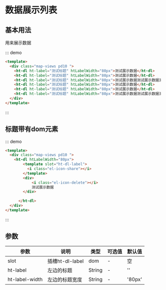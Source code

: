 
# 数据展示列表

## 基本用法

用来展示数据 

::: demo 
```html
<template>
  <div class="map-views pd10 ">
    <ht-dl ht-label="测试标题" htLabelWidth="80px">测试展示数据</ht-dl>
    <ht-dl ht-label="测试标题" htLabelWidth="80px">测试展示数据</ht-dl>
    <ht-dl ht-label="测试标题" htLabelWidth="80px">测试展示数据测试展示数据测试展示数据测试展示数据测试展示数据测试展示数据测试展示数据测试展示数据测试展示数据测试展示数据</ht-dl>
    <ht-dl ht-label="测试标题" htLabelWidth="80px">测试展示数据</ht-dl>
    <ht-dl ht-label="测试标题" htLabelWidth="80px">测试展示数据</ht-dl>
    <ht-dl ht-label="测试标题" htLabelWidth="80px">测试展示数据测试展示数据测试展示数据测试展示数据测试展示数据测试展示数据测试展示数据测试展示数据测试展示数据测试展示数据测试展示数据</ht-dl>
  </div>
</template>
```
:::



## 标题带有dom元素

::: demo 
```html
<template>
  <div class="map-views pd10 ">
    <ht-dl htLabelWidth="80px">
        <template slot="ht-dl-label">
          <i class="el-icon-share"></i>
        </template>
        <div>
            <i class="el-icon-delete"></i>
            测试展示数据
        </div>
        
      </ht-dl>
  </div>
</template>
```
:::


## 参数

参数|说明|类型|可选值|默认值
---|---|---|---|---
slot|插槽ht-dl-label|dom|-|空
ht-label|左边的标题|String|-|''
ht-label-width|左边的标题宽度|String|-|'80px'

